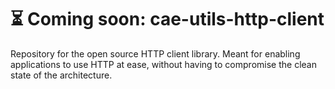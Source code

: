 # ⏳ Coming soon: cae-utils-http-client
Repository for the open source HTTP client library. Meant for enabling applications to use HTTP at ease, without having to compromise the clean state of the architecture.
